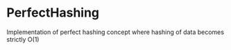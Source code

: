 # PerfectHashing

Implementation of perfect hashing concept where hashing of data becomes strictly O(1)
